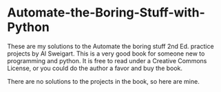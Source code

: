 # Automate-the-Boring-Stuff-with-Python
These are my solutions to the Automate the boring stuff 2nd Ed. practice projects by Al Sweigart. This is a very good book for someone new to programming and python. It is free to read under a Creative Commons License, or you could do the author a favor and buy the book.

There are no solutions to the projects in the book, so here are mine.
